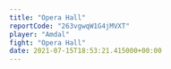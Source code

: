 ```yaml
---
title: "Opera Hall"
reportCode: "263vgwqW1G4jMVXT"
player: "Amdal"
fight: "Opera Hall"
date: 2021-07-15T18:53:21.415000+00:00
---
```

